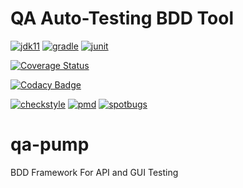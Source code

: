 QA Auto-Testing BDD Tool
=================================

[![jdk11](https://camo.githubusercontent.com/f3886a668d85acf93f6fec0beadcbb40a5446014/68747470733a2f2f696d672e736869656c64732e696f2f62616467652f6a646b2d31312d7265642e737667)](https://www.oracle.com/java/technologies/javase-jdk11-downloads.html)
[![gradle](https://camo.githubusercontent.com/f7b6b0146f2ee4c36d3da9fa18d709301d91f811/68747470733a2f2f696d672e736869656c64732e696f2f62616467652f746f6f6c2d677261646c652d626c75652e737667)](https://gradle.org/)
[![junit](https://camo.githubusercontent.com/d2ba89c41121d7c6223c1ad926380235cf95ef82/68747470733a2f2f696d672e736869656c64732e696f2f62616467652f6a756e69742d706c6174666f726d2d627269676874677265656e2e737667)](https://github.com/junit-team/junit4/blob/master/doc/ReleaseNotes4.13.md)  

[![Coverage Status](https://coveralls.io/repos/github/kochetkov-ma/qa-pump/badge.svg?branch=master)](https://coveralls.io/github/kochetkov-ma/qa-pump?branch=master)  

[![Codacy Badge](https://api.codacy.com/project/badge/Grade/feb1d5b58a7248cca75a50e6906f47a4)](https://www.codacy.com/manual/kochetkov-ma/qa-pump?utm_source=github.com&amp;utm_medium=referral&amp;utm_content=kochetkov-ma/qa-pump&amp;utm_campaign=Badge_Grade)

[![checkstyle](https://img.shields.io/badge/checkstyle-google-blue)](https://github.com/checkstyle/checkstyle)
[![pmd](https://img.shields.io/badge/pmd-passed-green)](https://github.com/pmd/pmd)
[![spotbugs](https://img.shields.io/badge/spotbugs-passed-green)](https://github.com/spotbugs/spotbugs)

# qa-pump
BDD Framework For API and GUI Testing

